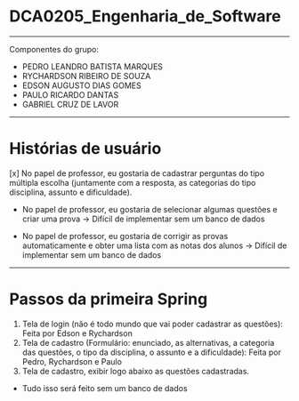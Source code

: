 # DCA0205_Engenharia_de_Software
---
Componentes do grupo:
- PEDRO LEANDRO BATISTA MARQUES
- RYCHARDSON RIBEIRO DE SOUZA
- EDSON AUGUSTO DIAS GOMES
- PAULO RICARDO DANTAS
- GABRIEL CRUZ DE LAVOR
---

# Histórias de usuário
[x] No papel de professor, eu gostaria de cadastrar perguntas do tipo múltipla escolha (juntamente com a resposta, as categorias do tipo disciplina, assunto e dificuldade).

- No papel de professor, eu gostaria de selecionar algumas questões e criar uma prova -> Difícil de implementar sem um banco de dados

- No papel de professor, eu gostaria de corrigir as provas automaticamente e obter uma lista com as notas dos alunos -> Difícil de implementar sem um banco de dados
---

# Passos da primeira Spring

1. Tela de login (não é todo mundo que vai poder cadastrar as questões): Feita por Edson e Rychardson
2. Tela de cadastro (Formulário: enunciado, as alternativas, a categoria das questões, o tipo da disciplina, o assunto e a dificuldade): Feita por Pedro, Rychardson e Paulo
3. Tela de cadastro, exibir logo abaixo as questões cadastradas.

- Tudo isso será feito sem um banco de dados

